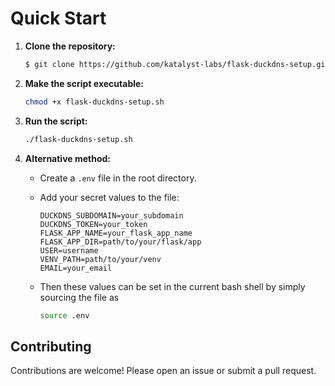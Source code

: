#  Quick Start

1.  **Clone the repository:**
    ```bash
    $ git clone https://github.com/katalyst-labs/flask-duckdns-setup.git
    ```

2.  **Make the script executable:**
    ```bash
    chmod +x flask-duckdns-setup.sh
    ```

3.  **Run the script:**
    ```bash
    ./flask-duckdns-setup.sh
    ```

4.  **Alternative method:**
    *   Create a `.env` file in the root directory.
    *   Add your secret values to the file:
    
        ```
        DUCKDNS_SUBDOMAIN=your_subdomain
        DUCKDNS_TOKEN=your_token
        FLASK_APP_NAME=your_flask_app_name
        FLASK_APP_DIR=path/to/your/flask/app
        USER=username
        VENV_PATH=path/to/your/venv
        EMAIL=your_email
        ```
        
    * Then these values can be set in the current bash shell by simply sourcing the file as
    
        ```bash
        source .env
       ```


## Contributing

Contributions are welcome! Please open an issue or submit a pull request.
